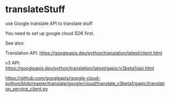 # translateStuff
use Google translate API to translate stuff 

You need to set up google cloud SDK first. 

See also:

Translation API: https://googleapis.dev/python/translation/latest/client.html

v3 API: https://googleapis.dev/python/translation/latest/gapic/v3beta1/api.html

https://github.com/googleapis/google-cloud-python/blob/master/translate/google/cloud/translate_v3beta1/gapic/translation_service_client.py

